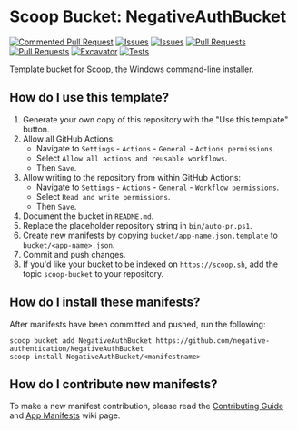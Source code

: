 # Scoop Bucket: NegativeAuthBucket
[![Commented Pull Request]()](https://github.com/negative-authentication/NegativeAuthBucket/actions/workflows/issue_comment.yml) [![Issues]()](https://github.com/negative-authentication/NegativeAuthBucket/actions/workflows/issues.yml) [![Issues]()](https://github.com/negative-authentication/NegativeAuthBucket/actions/workflows/issues.yml) [![Pull Requests]()](https://github.com/negative-authentication/NegativeAuthBucket/actions/workflows/pull_request.yml) [![Pull Requests]()](https://github.com/negative-authentication/NegativeAuthBucket/actions/workflows/pull_request.yml) [![Excavator]()](https://github.com/negative-authentication/NegativeAuthBucket/actions/workflows/excavator.yml) [![Tests]()](https://github.com/negative-authentication/NegativeAuthBucket/actions/workflows/ci.yml)
<!-- Uncomment the following line after replacing placeholders -->
<!-- [![Tests](https://github.com/<username>/<bucketname>/actions/workflows/ci.yml/badge.svg)](https://github.com/<username>/<bucketname>/actions/workflows/ci.yml) [![Excavator](https://github.com/<username>/<bucketname>/actions/workflows/excavator.yml/badge.svg)](https://github.com/<username>/<bucketname>/actions/workflows/excavator.yml) -->

Template bucket for [Scoop](https://scoop.sh), the Windows command-line installer.

## How do I use this template?

1. Generate your own copy of this repository with the "Use this template"
   button.
2. Allow all GitHub Actions:
   - Navigate to `Settings` - `Actions` - `General` - `Actions permissions`.
   - Select `Allow all actions and reusable workflows`.
   - Then `Save`.
3. Allow writing to the repository from within GitHub Actions:
   - Navigate to `Settings` - `Actions` - `General` - `Workflow permissions`.
   - Select `Read and write permissions`.
   - Then `Save`.
4. Document the bucket in `README.md`.
5. Replace the placeholder repository string in `bin/auto-pr.ps1`.
6. Create new manifests by copying `bucket/app-name.json.template` to
   `bucket/<app-name>.json`.
7. Commit and push changes.
8. If you'd like your bucket to be indexed on `https://scoop.sh`, add the
   topic `scoop-bucket` to your repository.

## How do I install these manifests?

After manifests have been committed and pushed, run the following:

```pwsh
scoop bucket add NegativeAuthBucket https://github.com/negative-authentication/NegativeAuthBucket
scoop install NegativeAuthBucket/<manifestname>
```

## How do I contribute new manifests?

To make a new manifest contribution, please read the [Contributing
Guide](https://github.com/ScoopInstaller/.github/blob/main/.github/CONTRIBUTING.md)
and [App Manifests](https://github.com/ScoopInstaller/Scoop/wiki/App-Manifests)
wiki page.
